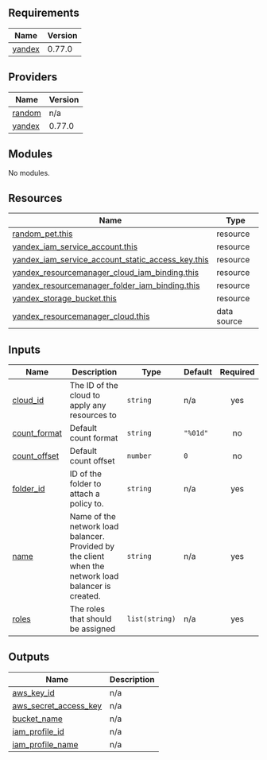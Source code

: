 ## Requirements

| Name | Version |
|------|---------|
| <a name="requirement_yandex"></a> [yandex](#requirement\_yandex) | 0.77.0 |

## Providers

| Name | Version |
|------|---------|
| <a name="provider_random"></a> [random](#provider\_random) | n/a |
| <a name="provider_yandex"></a> [yandex](#provider\_yandex) | 0.77.0 |

## Modules

No modules.

## Resources

| Name | Type |
|------|------|
| [random_pet.this](https://registry.terraform.io/providers/hashicorp/random/latest/docs/resources/pet) | resource |
| [yandex_iam_service_account.this](https://registry.terraform.io/providers/yandex-cloud/yandex/0.77.0/docs/resources/iam_service_account) | resource |
| [yandex_iam_service_account_static_access_key.this](https://registry.terraform.io/providers/yandex-cloud/yandex/0.77.0/docs/resources/iam_service_account_static_access_key) | resource |
| [yandex_resourcemanager_cloud_iam_binding.this](https://registry.terraform.io/providers/yandex-cloud/yandex/0.77.0/docs/resources/resourcemanager_cloud_iam_binding) | resource |
| [yandex_resourcemanager_folder_iam_binding.this](https://registry.terraform.io/providers/yandex-cloud/yandex/0.77.0/docs/resources/resourcemanager_folder_iam_binding) | resource |
| [yandex_storage_bucket.this](https://registry.terraform.io/providers/yandex-cloud/yandex/0.77.0/docs/resources/storage_bucket) | resource |
| [yandex_resourcemanager_cloud.this](https://registry.terraform.io/providers/yandex-cloud/yandex/0.77.0/docs/data-sources/resourcemanager_cloud) | data source |

## Inputs

| Name | Description | Type | Default | Required |
|------|-------------|------|---------|:--------:|
| <a name="input_cloud_id"></a> [cloud\_id](#input\_cloud\_id) | The ID of the cloud to apply any resources to | `string` | n/a | yes |
| <a name="input_count_format"></a> [count\_format](#input\_count\_format) | Default count format | `string` | `"%01d"` | no |
| <a name="input_count_offset"></a> [count\_offset](#input\_count\_offset) | Default count offset | `number` | `0` | no |
| <a name="input_folder_id"></a> [folder\_id](#input\_folder\_id) | ID of the folder to attach a policy to. | `string` | n/a | yes |
| <a name="input_name"></a> [name](#input\_name) | Name of the network load balancer. Provided by the client when the network load balancer is created. | `string` | n/a | yes |
| <a name="input_roles"></a> [roles](#input\_roles) | The roles that should be assigned | `list(string)` | n/a | yes |

## Outputs

| Name | Description |
|------|-------------|
| <a name="output_aws_key_id"></a> [aws\_key\_id](#output\_aws\_key\_id) | n/a |
| <a name="output_aws_secret_access_key"></a> [aws\_secret\_access\_key](#output\_aws\_secret\_access\_key) | n/a |
| <a name="output_bucket_name"></a> [bucket\_name](#output\_bucket\_name) | n/a |
| <a name="output_iam_profile_id"></a> [iam\_profile\_id](#output\_iam\_profile\_id) | n/a |
| <a name="output_iam_profile_name"></a> [iam\_profile\_name](#output\_iam\_profile\_name) | n/a |
